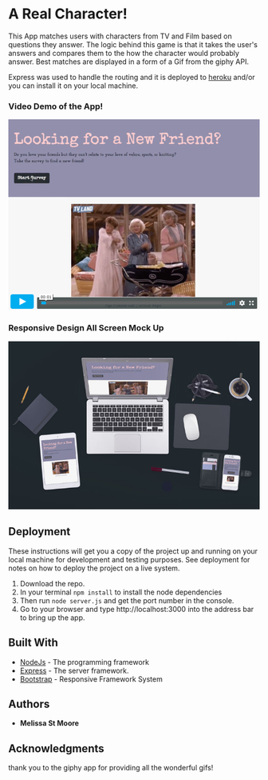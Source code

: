 # A Real Character!

This App matches users with characters from TV and Film based on questions they answer. The logic behind this game is that it takes the user's answers and compares them to the how the character would probably answer. Best matches are displayed in a form of a Gif from the giphy API.

Express was used to handle the routing and it is deployed to [heroku](https://friend-finder-nu.herokuapp.com/) and/or you can install it on your local machine.

### Video Demo of the App!

[![A Real Character](/screenshots/demo_video_cover.png)](https://vimeo.com/257448466 "A Real Character] - Click to Watch!")

### Responsive Design All Screen Mock Up

  ![Mock Up](/screenshots/mockup_diff_screens.jpg)

## Deployment


These instructions will get you a copy of the project up and running on your local machine for development and testing purposes. See deployment for notes on how to deploy the project on a live system.

  1. Download the repo.
  2. In your terminal `npm install` to install the node dependencies
  3. Then run `node server.js` and get the port number in the console.
  4. Go to your browser and type http://localhost:3000 into the address bar to bring up the app.

## Built With

* [NodeJs](https://nodejs.org/en/) - The programming framework
* [Express](https://expressjs.com/) - The server framework.
* [Bootstrap](http://getbootstrap.com) - Responsive Framework System

## Authors

* **Melissa St Moore**

## Acknowledgments

thank you to the giphy app for providing all the wonderful gifs!
